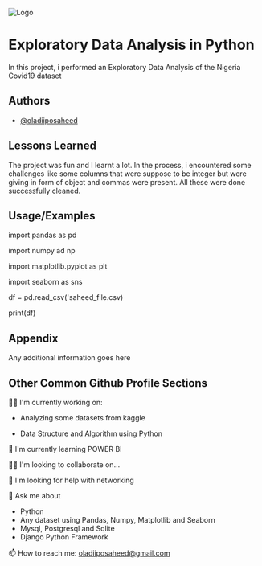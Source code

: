 ![Logo](https://dev-to-uploads.s3.amazonaws.com/uploads/articles/th5xamgrr6se0x5ro4g6.png)


# Exploratory Data Analysis in Python

In this project, i performed an Exploratory Data Analysis of the Nigeria Covid19 dataset


## Authors

- [@oladiiposaheed](https://www.github.com/saheed)


## Lessons Learned

The project was fun and I learnt a lot. In the process, i encountered some challenges like some columns that were suppose to be integer but were giving in form of object and commas were present. All these were done successfully cleaned.
## Usage/Examples

import pandas as pd 

import numpy ad np

import matplotlib.pyplot as plt 

import seaborn as sns

df = pd.read_csv('saheed_file.csv)

print(df)

## Appendix

Any additional information goes here


## Other Common Github Profile Sections
👩‍💻 I'm currently working on: 

 - Analyzing some datasets from kaggle 

 - Data Structure and Algorithm using Python

🧠 I'm currently learning POWER BI

👯‍♀️ I'm looking to collaborate on...

🤔 I'm looking for help with networking

💬 Ask me about
-  Python
- Any dataset using Pandas, Numpy, Matplotlib and Seaborn
- Mysql, Postgresql and Sqlite 
-  Django Python Framework

📫 How to reach me: oladiiposaheed@gmail.com



